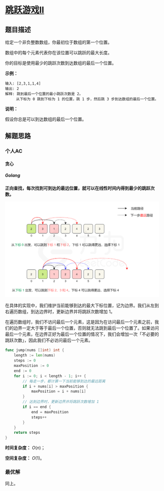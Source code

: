# [跳跃游戏II](https://leetcode-cn.com/problems/jump-game-ii/)

## 题目描述

给定一个非负整数数组，你最初位于数组的第一个位置。

数组中的每个元素代表你在该位置可以跳跃的最大长度。

你的目标是使用最少的跳跃次数到达数组的最后一个位置。

**示例：**

```
输入: [2,3,1,1,4]
输出: 2
解释: 跳到最后一个位置的最小跳跃次数是 2。
     从下标为 0 跳到下标为 1 的位置，跳 1 步，然后跳 3 步到达数组的最后一个位置。
```

**说明：**

假设你总是可以到达数组的最后一个位置。

## 解题思路

### 个人AC

#### 贪心

##### Golang

**正向查找，每次找到可到达的最远位置，就可以在线性时间内得到最少的跳跃次数。**

![fig1](LC.0045.跳跃游戏II.assets/45_fig1.png)

在具体的实现中，我们维护当前能够到达的最大下标位置，记为边界。我们从左到右遍历数组，到达边界时，更新边界并将跳跃次数增加 1。

在遍历数组时，我们不访问最后一个元素，这是因为在访问最后一个元素之前，我们的边界一定大于等于最后一个位置，否则就无法跳到最后一个位置了。如果访问最后一个元素，在边界正好为最后一个位置的情况下，我们会增加一次「不必要的跳跃次数」，因此我们不必访问最后一个元素。

```go
func jump(nums []int) int {
    length := len(nums)
    steps := 0
    maxPosition := 0
    end := 0
    for i := 0; i < length - 1; i++ {
        // 每走一步，都计算一下当前能够到达的最远距离
        if i + nums[i] > maxPosition {
            maxPosition = i + nums[i]
        }
        // 达到边界时，更新边界并将跳跃次数增加 1
        if i == end {
            end = maxPosition
            steps++
        }
    }
    return steps
}
```

**时间复杂度：** $O(n)$；

**空间复杂度：** $O(1)$。

### 最优解

同上。